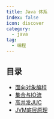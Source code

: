 ```yaml
---
title: Java 体系
index: false
icon: discover
category:
  - java
tag:
  - 编程
---
```


## 目录

- [面向对象编程](面向对象基础.md)
- [集合与IO流](集合与IO流.md)
- [高并发JUC](高并发JUC.md)
- [JVM底层原理](JVM底层原理.md)

